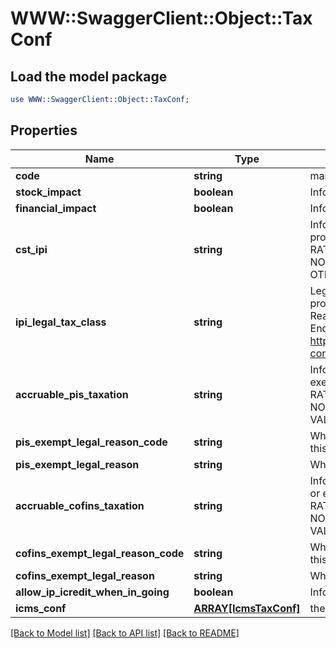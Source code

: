 # WWW::SwaggerClient::Object::TaxConf

## Load the model package
```perl
use WWW::SwaggerClient::Object::TaxConf;
```

## Properties
Name | Type | Description | Notes
------------ | ------------- | ------------- | -------------
**code** | **string** | main unique identificator | 
**stock_impact** | **boolean** | Inform that the process has inventory impact. | [optional] 
**financial_impact** | **boolean** | Inform that the process has financial impact. | [optional] 
**cst_ipi** | **string** | Inform if this process is subject to IPI taxation on output process - &#39;T&#39;  # TAXABLE - &#39;Z&#39;  # TAXABLE WITH RATE&#x3D;0.00 - &#39;E&#39;  # EXEMPT - &#39;H&#39;  # SUSPENDED - &#39;N&#39;  # NO TAXABLE     - &#39;I&#39;  # IMMUNE - &#39;O&#39;  # OTHER - &#39;OZ&#39; # OTHER AND ZERO VALUES  | [optional] 
**ipi_legal_tax_class** | **string** | Legal tax classificação for IPI (enquadramento) When the processo has CST IPI 52 or 54, is mandatory inform Reason Code, see Anexo XIV - Código de Enquadramento Legal do IPI from  http://www.nfe.fazenda.gov.br/portal/exibirArquivo.aspx?conteudo&#x3D;mCnJajU4BKU&#x3D;  | [optional] 
**accruable_pis_taxation** | **string** | Inform if this item by nature is subject to PIS taxation or exempt - &#39;T&#39; # TAXABLE - &#39;Z&#39; # TAXABLE WITH RATE&#x3D;0.00 - &#39;E&#39; # EXEMPT - &#39;H&#39; # SUSPENDED - &#39;N&#39; # NO TAXABLE - &#39;O&#39; # OTHER - &#39;OZ&#39;# OTHER AND ZERO VALUES  | [optional] 
**pis_exempt_legal_reason_code** | **string** | When exempt, taxable with zero, suspended, not taxable, this field holds the official code number | [optional] 
**pis_exempt_legal_reason** | **string** | When specifi reason, this field has the description | [optional] 
**accruable_cofins_taxation** | **string** | Inform if this item by nature is subject to COFINS taxation or exempt - &#39;T&#39;  # TAXABLE - &#39;Z&#39;  # TAXABLE WITH RATE&#x3D;0.00 - &#39;E&#39;  # EXEMPT - &#39;H&#39;  # SUSPENDED - &#39;N&#39;  # NO TAXABLE     - &#39;O&#39;  # OTHER - &#39;OZ&#39; # OTHER AND ZERO VALUES  | [optional] 
**cofins_exempt_legal_reason_code** | **string** | When exempt, taxable with zero, suspended, not taxable, this field holds the official code number | [optional] 
**cofins_exempt_legal_reason** | **string** | When specifi reason, this field has the description | [optional] 
**allow_ip_icredit_when_in_going** | **boolean** | Inform that the process allow IPI credit to Input process | [optional] 
**icms_conf** | [**ARRAY[IcmsTaxConf]**](IcmsTaxConf.md) | the map key is state code | [optional] 

[[Back to Model list]](../README.md#documentation-for-models) [[Back to API list]](../README.md#documentation-for-api-endpoints) [[Back to README]](../README.md)


